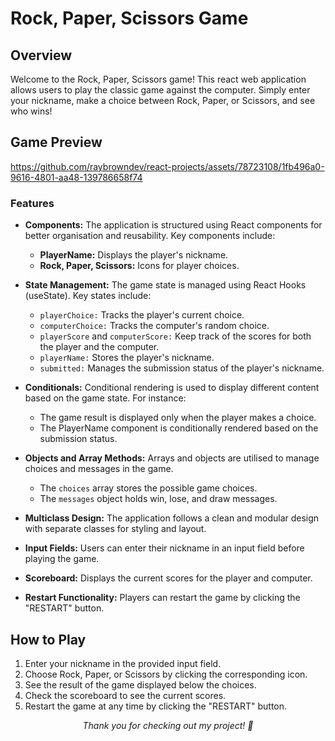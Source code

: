 # Rock, Paper, Scissors Game

## Overview
Welcome to the Rock, Paper, Scissors game! This react web application allows users to play the classic game against the computer. Simply enter your nickname, make a choice between Rock, Paper, or Scissors, and see who wins!

## Game Preview

https://github.com/raybrowndev/react-projects/assets/78723108/1fb496a0-9616-4801-aa48-139786658f74


### Features
- **Components:** The application is structured using React components for better organisation and reusability. 
    Key components include:
  - **PlayerName:** Displays the player's nickname.
  - **Rock, Paper, Scissors:** Icons for player choices.

- **State Management:** The game state is managed using React Hooks (useState). 
    Key states include:
  - `playerChoice:` Tracks the player's current choice.
  - `computerChoice:` Tracks the computer's random choice.
  - `playerScore` and `computerScore:` Keep track of the scores for both the player and the computer.
  - `playerName:` Stores the player's nickname.
  - `submitted:` Manages the submission status of the player's nickname.
- **Conditionals:** Conditional rendering is used to display different content based on the game state. For instance:
  - The game result is displayed only when the player makes a choice.
  - The PlayerName component is conditionally rendered based on the submission status.
- **Objects and Array Methods:** Arrays and objects are utilised to manage choices and messages in the game.
  - The `choices` array stores the possible game choices.
  - The `messages` object holds win, lose, and draw messages.
- **Multiclass Design:** The application follows a clean and modular design with separate classes for styling and layout.
- **Input Fields:** Users can enter their nickname in an input field before playing the game.
- **Scoreboard:** Displays the current scores for the player and computer.
- **Restart Functionality:** Players can restart the game by clicking the "RESTART" button.


## How to Play
1. Enter your nickname in the provided input field.
2. Choose Rock, Paper, or Scissors by clicking the corresponding icon.
3. See the result of the game displayed below the choices.
4. Check the scoreboard to see the current scores.
5. Restart the game at any time by clicking the "RESTART" button.

<p align="center">
  <em>Thank you for checking out my project! 🚀</em>
</p>
